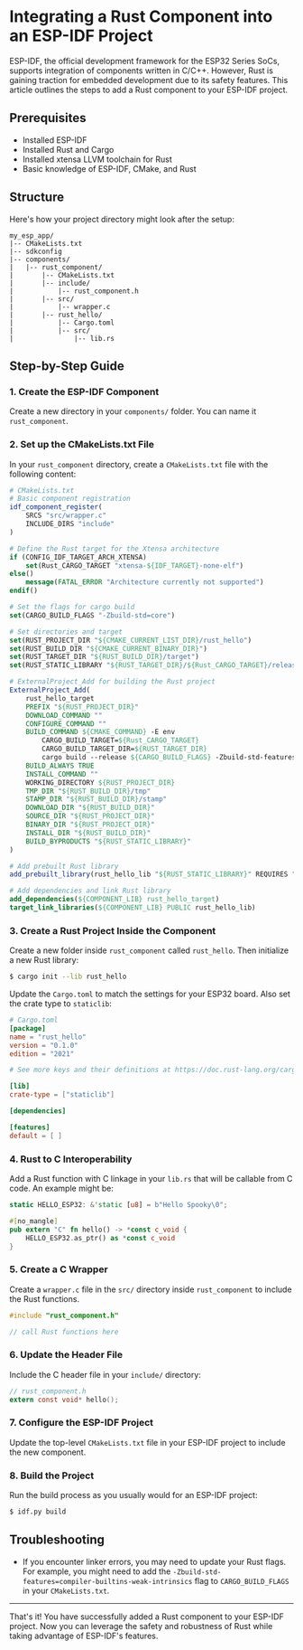 # Integrating a Rust Component into an ESP-IDF Project

ESP-IDF, the official development framework for the ESP32 Series SoCs, supports integration of components written in C/C++. However, Rust is gaining traction for embedded development due to its safety features. This article outlines the steps to add a Rust component to your ESP-IDF project.

## Prerequisites

- Installed ESP-IDF
- Installed Rust and Cargo
- Installed xtensa LLVM toolchain for Rust
- Basic knowledge of ESP-IDF, CMake, and Rust

## Structure

Here's how your project directory might look after the setup:

```
my_esp_app/
|-- CMakeLists.txt
|-- sdkconfig
|-- components/
|   |-- rust_component/
|       |-- CMakeLists.txt
|       |-- include/
|           |-- rust_component.h
|       |-- src/
|           |-- wrapper.c
|       |-- rust_hello/
|           |-- Cargo.toml
|           |-- src/
|               |-- lib.rs
```

## Step-by-Step Guide

### 1. Create the ESP-IDF Component

Create a new directory in your `components/` folder. You can name it `rust_component`.

### 2. Set up the CMakeLists.txt File

In your `rust_component` directory, create a `CMakeLists.txt` file with the following content:

```cmake
# CMakeLists.txt
# Basic component registration
idf_component_register(
    SRCS "src/wrapper.c"
    INCLUDE_DIRS "include"
)

# Define the Rust target for the Xtensa architecture
if (CONFIG_IDF_TARGET_ARCH_XTENSA)
    set(Rust_CARGO_TARGET "xtensa-${IDF_TARGET}-none-elf")
else()
    message(FATAL_ERROR "Architecture currently not supported")
endif()

# Set the flags for cargo build
set(CARGO_BUILD_FLAGS "-Zbuild-std=core")

# Set directories and target
set(RUST_PROJECT_DIR "${CMAKE_CURRENT_LIST_DIR}/rust_hello")
set(RUST_BUILD_DIR "${CMAKE_CURRENT_BINARY_DIR}")
set(RUST_TARGET_DIR "${RUST_BUILD_DIR}/target")
set(RUST_STATIC_LIBRARY "${RUST_TARGET_DIR}/${Rust_CARGO_TARGET}/release/librust_hello.a")

# ExternalProject_Add for building the Rust project
ExternalProject_Add(
    rust_hello_target
    PREFIX "${RUST_PROJECT_DIR}"
    DOWNLOAD_COMMAND ""
    CONFIGURE_COMMAND ""
    BUILD_COMMAND ${CMAKE_COMMAND} -E env
        CARGO_BUILD_TARGET=${Rust_CARGO_TARGET}
        CARGO_BUILD_TARGET_DIR=${RUST_TARGET_DIR}
        cargo build --release ${CARGO_BUILD_FLAGS} -Zbuild-std-features=compiler-builtins-weak-intrinsics
    BUILD_ALWAYS TRUE
    INSTALL_COMMAND ""
    WORKING_DIRECTORY ${RUST_PROJECT_DIR}
    TMP_DIR "${RUST_BUILD_DIR}/tmp"
    STAMP_DIR "${RUST_BUILD_DIR}/stamp"
    DOWNLOAD_DIR "${RUST_BUILD_DIR}"
    SOURCE_DIR "${RUST_PROJECT_DIR}"
    BINARY_DIR "${RUST_PROJECT_DIR}"
    INSTALL_DIR "${RUST_BUILD_DIR}"
    BUILD_BYPRODUCTS "${RUST_STATIC_LIBRARY}"
)

# Add prebuilt Rust library
add_prebuilt_library(rust_hello_lib "${RUST_STATIC_LIBRARY}" REQUIRES "")

# Add dependencies and link Rust library
add_dependencies(${COMPONENT_LIB} rust_hello_target)
target_link_libraries(${COMPONENT_LIB} PUBLIC rust_hello_lib)
```

### 3. Create a Rust Project Inside the Component

Create a new folder inside `rust_component` called `rust_hello`. Then initialize a new Rust library:

```bash
$ cargo init --lib rust_hello
```

Update the `Cargo.toml` to match the settings for your ESP32 board. Also set the crate type to `staticlib`:

```toml
# Cargo.toml
[package]
name = "rust_hello"
version = "0.1.0"
edition = "2021"

# See more keys and their definitions at https://doc.rust-lang.org/cargo/reference/manifest.html

[lib]
crate-type = ["staticlib"]

[dependencies]

[features]
default = [ ]
```

### 4. Rust to C Interoperability

Add a Rust function with C linkage in your `lib.rs` that will be callable from C code. An example might be:

```rust
static HELLO_ESP32: &'static [u8] = b"Hello Spooky\0";

#[no_mangle]
pub extern "C" fn hello() -> *const c_void {
    HELLO_ESP32.as_ptr() as *const c_void
}
```

### 5. Create a C Wrapper

Create a `wrapper.c` file in the `src/` directory inside `rust_component` to include the Rust functions.

```c
#include "rust_component.h"

// call Rust functions here
```

### 6. Update the Header File

Include the C header file in your `include/` directory:

```c
// rust_component.h
extern const void* hello();
```

### 7. Configure the ESP-IDF Project

Update the top-level `CMakeLists.txt` file in your ESP-IDF project to include the new component.

### 8. Build the Project

Run the build process as you usually would for an ESP-IDF project:

```bash
$ idf.py build
```

## Troubleshooting

- If you encounter linker errors, you may need to update your Rust flags. For example, you might need to add the `-Zbuild-std-features=compiler-builtins-weak-intrinsics` flag to `CARGO_BUILD_FLAGS` in your `CMakeLists.txt`.

---

That's it! You have successfully added a Rust component to your ESP-IDF project. Now you can leverage the safety and robustness of Rust while taking advantage of ESP-IDF's features.